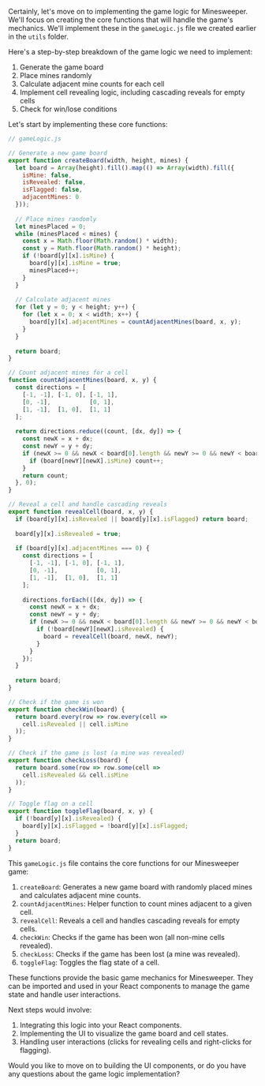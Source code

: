 Certainly, let's move on to implementing the game logic for Minesweeper. We'll focus on creating the core functions that will handle the game's mechanics. We'll implement these in the `gameLogic.js` file we created earlier in the `utils` folder.

Here's a step-by-step breakdown of the game logic we need to implement:

1. Generate the game board
2. Place mines randomly
3. Calculate adjacent mine counts for each cell
4. Implement cell revealing logic, including cascading reveals for empty cells
5. Check for win/lose conditions

Let's start by implementing these core functions:



```javascript
// gameLogic.js

// Generate a new game board
export function createBoard(width, height, mines) {
  let board = Array(height).fill().map(() => Array(width).fill({
    isMine: false,
    isRevealed: false,
    isFlagged: false,
    adjacentMines: 0
  }));
  
  // Place mines randomly
  let minesPlaced = 0;
  while (minesPlaced < mines) {
    const x = Math.floor(Math.random() * width);
    const y = Math.floor(Math.random() * height);
    if (!board[y][x].isMine) {
      board[y][x].isMine = true;
      minesPlaced++;
    }
  }
  
  // Calculate adjacent mines
  for (let y = 0; y < height; y++) {
    for (let x = 0; x < width; x++) {
      board[y][x].adjacentMines = countAdjacentMines(board, x, y);
    }
  }
  
  return board;
}

// Count adjacent mines for a cell
function countAdjacentMines(board, x, y) {
  const directions = [
    [-1, -1], [-1, 0], [-1, 1],
    [0, -1],           [0, 1],
    [1, -1],  [1, 0],  [1, 1]
  ];
  
  return directions.reduce((count, [dx, dy]) => {
    const newX = x + dx;
    const newY = y + dy;
    if (newX >= 0 && newX < board[0].length && newY >= 0 && newY < board.length) {
      if (board[newY][newX].isMine) count++;
    }
    return count;
  }, 0);
}

// Reveal a cell and handle cascading reveals
export function revealCell(board, x, y) {
  if (board[y][x].isRevealed || board[y][x].isFlagged) return board;
  
  board[y][x].isRevealed = true;
  
  if (board[y][x].adjacentMines === 0) {
    const directions = [
      [-1, -1], [-1, 0], [-1, 1],
      [0, -1],           [0, 1],
      [1, -1],  [1, 0],  [1, 1]
    ];
    
    directions.forEach(([dx, dy]) => {
      const newX = x + dx;
      const newY = y + dy;
      if (newX >= 0 && newX < board[0].length && newY >= 0 && newY < board.length) {
        if (!board[newY][newX].isRevealed) {
          board = revealCell(board, newX, newY);
        }
      }
    });
  }
  
  return board;
}

// Check if the game is won
export function checkWin(board) {
  return board.every(row => row.every(cell => 
    cell.isRevealed || cell.isMine
  ));
}

// Check if the game is lost (a mine was revealed)
export function checkLoss(board) {
  return board.some(row => row.some(cell => 
    cell.isRevealed && cell.isMine
  ));
}

// Toggle flag on a cell
export function toggleFlag(board, x, y) {
  if (!board[y][x].isRevealed) {
    board[y][x].isFlagged = !board[y][x].isFlagged;
  }
  return board;
}

```

This `gameLogic.js` file contains the core functions for our Minesweeper game:

1. `createBoard`: Generates a new game board with randomly placed mines and calculates adjacent mine counts.
2. `countAdjacentMines`: Helper function to count mines adjacent to a given cell.
3. `revealCell`: Reveals a cell and handles cascading reveals for empty cells.
4. `checkWin`: Checks if the game has been won (all non-mine cells revealed).
5. `checkLoss`: Checks if the game has been lost (a mine was revealed).
6. `toggleFlag`: Toggles the flag state of a cell.

These functions provide the basic game mechanics for Minesweeper. They can be imported and used in your React components to manage the game state and handle user interactions.

Next steps would involve:
1. Integrating this logic into your React components.
2. Implementing the UI to visualize the game board and cell states.
3. Handling user interactions (clicks for revealing cells and right-clicks for flagging).

Would you like to move on to building the UI components, or do you have any questions about the game logic implementation?